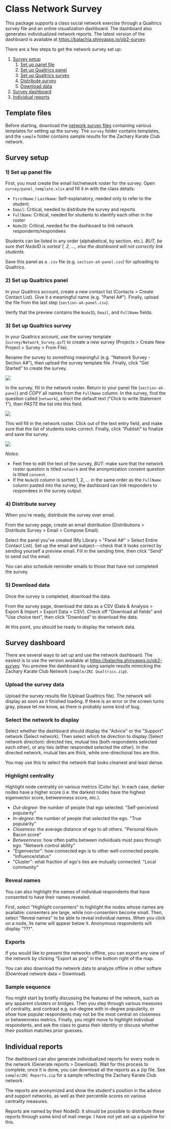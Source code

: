 # Class Network Survey

This package supports a class social network exercise through a Qualtrics survey
file and an online visualization dashboard. The dashboard also generates
individualized network reports. The latest version of the dashboard is available
at https://balachia.shinyapps.io/ob2-survey.

There are a few steps to get the network survey set up:

1) [Survey setup](#survey-setup)
    1) [Set up panel file](#set-up-panel-file)
    2) [Set up Qualtrics panel](#set-up-panel-file)
    3) [Set up Qualtrics survey](#set-up-qualtrics-survey)
    4) [Distribute survey](#distribute-survey)
    5) [Download data](#download-data)
2) [Survey dashboard](#survey-dashboard)
3) [Individual reports](#individual-reports)

## Template files

Before starting, download the [network survey
files](https://github.com/balachia/class-survey/releases/latest) 
containing various templates for setting up the survey. The `survey` folder
contains templates, and the `sample` folder contains sample results for the
Zachary Karate Club network.

## Survey setup

### 1) Set up panel file

First, you must create the email list/network roster for the survey. Open
`survey/panel_template.xlsx` and fill it in with the class details:

- `FirstName` / `LastName`: Self-explanatory, needed only to refer to the
student.
- `Email`: Critical, needed to distribute the survey and reports
- `FullName`: Critical, needed for students to identify each other in the roster
- `NodeID`: Critical, needed for the dashboard to link network
respondents/respondees

Students can be listed in any order (alphabetical, by section, etc.). *BUT, be
sure that NodeID is sorted 1, 2, ..., else the dashboard will not correctly link
students.*

Save this panel as a `.csv` file (e.g. `section-aX-panel.csv`) for uploading to
Qualtrics.

### 2) Set up Qualtrics panel

In your Qualtrics account, create a new contact list (Contacts > Create Contact
List). Give it a meaningful name (e.g. "Panel A#"). Finally, upload the file
from the last step (`section-aX-panel.csv`).

Verify that the preview contains the `NodeID`, `Email`, and `FullName` fields.

### 3) Set up Qualtrics survey

In your Qualtrics account, use the survey template (`survey/Network_Survey.qsf`)
to create a new survey (Projects > Create New Project > Survey > From File).

Rename the survey to something meaningful (e.g. "Network Survey - Section A#"),
then upload the survey template file. Finally, click "Get Started" to create the
survey.

![](./guide/qs002.png)

In the survey, fill in the network roster. Return to your panel file
(`section-aX-panel`) and *COPY* all names from the `FullName` column. In the
survey, find the question called (`network`), select the default text ("Click to
write Statement 1"), then *PASTE* the list into this field.

![](./guide/qs003.png)

This will fill in the network roster. Click out of the text entry field, and
make sure that the list of students looks correct. Finally, click *"Publish"* to
finalize and save the survey.

![](./guide/qs004.png)

*Notes*:

- Feel free to edit the text of the survey, *BUT*: make sure that the network
roster question is titled `network` and the anonymization consent question is
titled `consent`.
- If the `NodeID` column is sorted 1, 2, ... in the same order as the `FullName`
column pasted into the survey, the dashboard can link responders to respondees
in the survey output.

### 4) Distribute survey

When you're ready, distribute the survey over email.

From the survey page, create an email distribution (Distributions > Distribute
Survey > Email > Compose Email).

Select the panel you've created (My Library > "Panel A#" > Select Entire Contact
List). Set up the email and subject---check that it looks correct by sending
yourself a preview email. Fill in the sending time, then click "Send" to send
out the email.

You can also schedule reminder emails to those that have not completed the
survey.

### 5) Download data

Once the survey is completed, download the data.

From the survey page, download the data as a CSV (Data & Analysis > Export &
Import > Export Data > CSV). Check off "Download all fields" and "Use choice
text", then click "Download" to download the data.

At this point, you should be ready to display the network data.

## Survey dashboard

There are several ways to set up and use the network dashboard. The easiest is
to use the version available at https://balachia.shinyapps.io/ob2-survey. You
preview the dashboard by using sample results mimicking the Zachary Karate Club
Network (`sample/ZKC Qualtrics.zip`).

### Upload the survey data

Upload the survey results file (Upload Qualtrics file). The network will display
as soon as it finished loading. If there is an error or the screen turns gray,
please let me know, as there is probably some kind of bug.

### Select the network to display

Select whether the dashboard should display the "Advice" or the "Support"
network (Select network). Then select which tie direction to display (Select
network direction): directed ties, mutual ties (both respondents selected each
other), or any ties (either responded selected the other). In the directed
network, mutual ties are thick, while one-directional ties are thin.

You may use this to select the network that looks cleanest and least dense.

### Highlight centrality

Highlight node centrality on various metrics (Color by). In each case, darker
nodes have a higher score (i.e. the darkest nodes have the highest eigenvector
score, betweenness score, etc.).

- *Out-degree*: the number of people that ego selected. "Self-perceived
popularity"
- *In-degree*: the number of people that selected the ego. "True popularity"
- *Closeness*: the average distance of ego to all others. "Personal Kevin Bacon
score"
- *Betweenness*: how often paths between individuals must pass through ego.
"Network control ability"
- "Eigenvector": how connected ego is to other well-connected people.
"Influence/status"
- "Cluster": what fraction of ego's ties are mutually connected. "Local community"

### Reveal names

You can also highlight the names of individual respondents that have consented
to have their names revealed.

First, select "Highlight consenters" to highlight the nodes whose names are
available: consenters are large, while non-consenters become small. Then, select
"Reveal names" to be able to reveal individual names. When you click on a node,
its name will appear below it. Anonymous respondents will display "???".

### Exports

If you would like to present the networks offline, you can export any view of
the network by clicking "Export as png" in the bottom right of the map.

You can also download the network data to analyze offline in other softare
(Download network data > Download).

### Sample sequence

You might start by briefly discussing the features of the network, such as any
apparent clusters or bridges. Then you step through various measures of
centrality, and contrast e.g. out-degree with in-degree popularity, or show how
popular respondents may not be the most central on closeness or betweenness
metrics. Finally, you might move to highlight individual respondents, and ask
the class to guess their identity or discuss whether their position matches
prior guesses.

## Individual reports

The dashboard can also generate individualized reports for every node in the
network (Generate reports > Download). Wait for this process to complete; once
it is done, you can download all the reports as a zip file. See `sample/ZKC
Reports.zip` for a sample reflecting the Zachary Karate Club network.

The reports are anonymized and show the student's position in the advice and
support networks, as well as their percentile scores on various centrality
measures.

Reports are named by their NodeID. It should be possible to distribute these
reports through some kind of mail merge. I have not yet set up a pipeline for
this.
